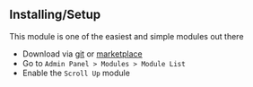 ## Installing/Setup
This module is one of the easiest and simple modules out there
- Download via [git](https://github.com/GreenMeteor/humhub-scrollup-module.git) or [marketplace](https://www.humhub.com/en/marketplace/scrollup/)
- Go to `Admin Panel > Modules > Module List`
- Enable the `Scroll Up` module

